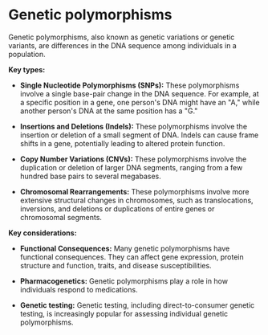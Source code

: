 # Genetic polymorphisms

Genetic polymorphisms, also known as genetic variations or genetic variants, are differences in the DNA sequence among individuals in a population.

**Key types:**

* **Single Nucleotide Polymorphisms (SNPs):** These polymorphisms involve a single base-pair change in the DNA sequence. For example, at a specific position in a gene, one person's DNA might have an "A," while another person's DNA at the same position has a "G."

* **Insertions and Deletions (Indels):** These polymorphisms involve the insertion or deletion of a small segment of DNA. Indels can cause frame shifts in a gene, potentially leading to altered protein function.

* **Copy Number Variations (CNVs):** These polymorphisms involve the duplication or deletion of larger DNA segments, ranging from a few hundred base pairs to several megabases.

* **Chromosomal Rearrangements:** These polymorphisms involve more extensive structural changes in chromosomes, such as translocations, inversions, and deletions or duplications of entire genes or chromosomal segments.

**Key considerations:**

* **Functional Consequences:** Many genetic polymorphisms have functional consequences. They can affect gene expression, protein structure and function, traits, and disease susceptibilities.

* **Pharmacogenetics:** Genetic polymorphisms play a role in how individuals respond to medications.

* **Genetic testing:** Genetic testing, including direct-to-consumer genetic testing, is increasingly popular for assessing individual genetic polymorphisms.
